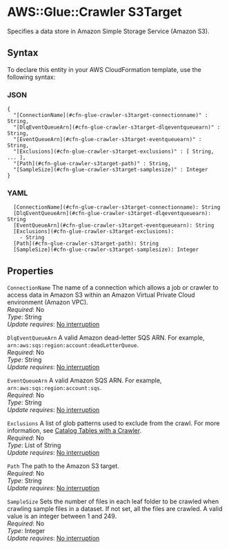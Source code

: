 # AWS::Glue::Crawler S3Target<a name="aws-properties-glue-crawler-s3target"></a>

Specifies a data store in Amazon Simple Storage Service \(Amazon S3\)\.

## Syntax<a name="aws-properties-glue-crawler-s3target-syntax"></a>

To declare this entity in your AWS CloudFormation template, use the following syntax:

### JSON<a name="aws-properties-glue-crawler-s3target-syntax.json"></a>

```
{
  "[ConnectionName](#cfn-glue-crawler-s3target-connectionname)" : String,
  "[DlqEventQueueArn](#cfn-glue-crawler-s3target-dlqeventqueuearn)" : String,
  "[EventQueueArn](#cfn-glue-crawler-s3target-eventqueuearn)" : String,
  "[Exclusions](#cfn-glue-crawler-s3target-exclusions)" : [ String, ... ],
  "[Path](#cfn-glue-crawler-s3target-path)" : String,
  "[SampleSize](#cfn-glue-crawler-s3target-samplesize)" : Integer
}
```

### YAML<a name="aws-properties-glue-crawler-s3target-syntax.yaml"></a>

```
  [ConnectionName](#cfn-glue-crawler-s3target-connectionname): String
  [DlqEventQueueArn](#cfn-glue-crawler-s3target-dlqeventqueuearn): String
  [EventQueueArn](#cfn-glue-crawler-s3target-eventqueuearn): String
  [Exclusions](#cfn-glue-crawler-s3target-exclusions):
    - String
  [Path](#cfn-glue-crawler-s3target-path): String
  [SampleSize](#cfn-glue-crawler-s3target-samplesize): Integer
```

## Properties<a name="aws-properties-glue-crawler-s3target-properties"></a>

`ConnectionName` <a name="cfn-glue-crawler-s3target-connectionname"></a>
The name of a connection which allows a job or crawler to access data in Amazon S3 within an Amazon Virtual Private Cloud environment \(Amazon VPC\)\.  
_Required_: No  
_Type_: String  
_Update requires_: [No interruption](https://docs.aws.amazon.com/AWSCloudFormation/latest/UserGuide/using-cfn-updating-stacks-update-behaviors.html#update-no-interrupt)

`DlqEventQueueArn` <a name="cfn-glue-crawler-s3target-dlqeventqueuearn"></a>
A valid Amazon dead\-letter SQS ARN\. For example, `arn:aws:sqs:region:account:deadLetterQueue`\.  
_Required_: No  
_Type_: String  
_Update requires_: [No interruption](https://docs.aws.amazon.com/AWSCloudFormation/latest/UserGuide/using-cfn-updating-stacks-update-behaviors.html#update-no-interrupt)

`EventQueueArn` <a name="cfn-glue-crawler-s3target-eventqueuearn"></a>
A valid Amazon SQS ARN\. For example, `arn:aws:sqs:region:account:sqs`\.  
_Required_: No  
_Type_: String  
_Update requires_: [No interruption](https://docs.aws.amazon.com/AWSCloudFormation/latest/UserGuide/using-cfn-updating-stacks-update-behaviors.html#update-no-interrupt)

`Exclusions` <a name="cfn-glue-crawler-s3target-exclusions"></a>
A list of glob patterns used to exclude from the crawl\. For more information, see [Catalog Tables with a Crawler](https://docs.aws.amazon.com/glue/latest/dg/add-crawler.html)\.  
_Required_: No  
_Type_: List of String  
_Update requires_: [No interruption](https://docs.aws.amazon.com/AWSCloudFormation/latest/UserGuide/using-cfn-updating-stacks-update-behaviors.html#update-no-interrupt)

`Path` <a name="cfn-glue-crawler-s3target-path"></a>
The path to the Amazon S3 target\.  
_Required_: No  
_Type_: String  
_Update requires_: [No interruption](https://docs.aws.amazon.com/AWSCloudFormation/latest/UserGuide/using-cfn-updating-stacks-update-behaviors.html#update-no-interrupt)

`SampleSize` <a name="cfn-glue-crawler-s3target-samplesize"></a>
Sets the number of files in each leaf folder to be crawled when crawling sample files in a dataset\. If not set, all the files are crawled\. A valid value is an integer between 1 and 249\.  
_Required_: No  
_Type_: Integer  
_Update requires_: [No interruption](https://docs.aws.amazon.com/AWSCloudFormation/latest/UserGuide/using-cfn-updating-stacks-update-behaviors.html#update-no-interrupt)
